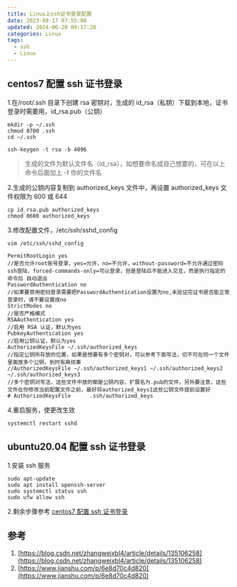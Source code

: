 ```yaml
---
title: Linux上ssh证书登录配置
date: 2023-08-17 07:55:08
updated: 2024-06-20 09:17:20
categories: Linux
tags:
  - ssh
  - Linux
---
```


## centos7 配置 ssh 证书登录

1.在/root/.ssh 目录下创建 rsa 密钥对，生成的 id_rsa（私钥）下载到本地，证书登录时需要用，id_rsa.pub（公钥）

```shell
mkdir -p ~/.ssh
chmod 0700 .ssh
cd ~/.ssh
```

```shell
ssh-keygen -t rsa -b 4096
```

> 生成的文件为默认文件名（id_rsa），如想要命名成自己想要的，可在以上命令后面加上 -f 你的文件名

2.生成的公钥内容复制到 authorized_keys 文件中，再设置 authorized_keys 文件权限为 600 或 644

```shell
cp id_rsa.pub authorized_keys
chmod 0600 authorized_keys
```

3.修改配置文件，/etc/ssh/sshd_config

```shell
vim /etc/ssh/sshd_config
```

```text
PermitRootLogin yes
//是否允许root账号登录，yes=允许，no=不允许，without-password=不允许通过密码ssh登陆，forced-commands-only=可以登录，但是登陆后不能进入交互，而是执行指定的命令后 自动退出
PasswordAuthentication no
//如果要禁用密码登录需要把PasswordAuthentication设置为no,未验证完证书是否能正常登录时，请不要设置成no
StrictModes no
//是否严格模式
RSAAuthentication yes
//启用 RSA 认证，默认为yes
PubkeyAuthentication yes
//启用公钥认证，默认为yes
AuthorizedKeysFile ~/.ssh/authorized_keys
//指定公钥所存放的位置，如果是想要有多个密钥对，可以参考下面写法，切不可在同一个文件里面放多个公钥，到时有麻烦事
//AuthorizedKeysFile ~/.ssh/authorized_keys1 ~/.ssh/authorized_keys2 ~/.ssh/authorized_keys3
//多个密钥对写法，这些文件中放的都是公钥内容，扩展名为.pub的文件，另外要注意，这些文件在你修改当前配置文件之前，最好将authorized_keys1这些公钥文件提前设置好
# AuthorizedKeysFile      .ssh/authorized_keys
```

4.重启服务，使更改生效

```shell
systemctl restart sshd
```

## ubuntu20.04 配置 ssh 证书登录

1.安装 ssh 服务

```shell
sudo apt-update
sudo apt install openssh-server
sudo systemctl status ssh
sudo ufw allow ssh
```

2.剩余步骤参考 [centos7 配置 ssh 证书登录](#centos7配置ssh证书登录)

## 参考

1. [https://blog.csdn.net/zhangweixbl4/article/details/135106258](https://blog.csdn.net/zhangweixbl4/article/details/135106258)
2. [https://www.jianshu.com/p/6e8d70c4d820](https://www.jianshu.com/p/6e8d70c4d820)
